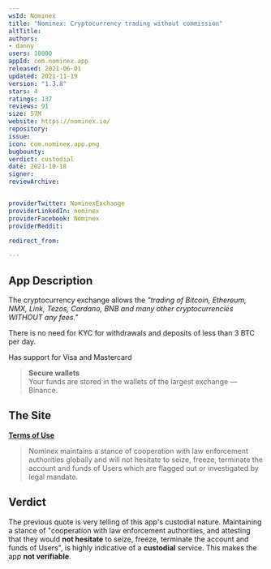 ```yaml
---
wsId: Nominex
title: "Nominex: Cryptocurrency trading without commission"
altTitle: 
authors:
- danny
users: 10000
appId: com.nominex.app
released: 2021-06-01
updated: 2021-11-19
version: "1.3.8"
stars: 4
ratings: 137
reviews: 91
size: 57M
website: https://nominex.io/
repository: 
issue: 
icon: com.nominex.app.png
bugbounty: 
verdict: custodial
date: 2021-10-18
signer: 
reviewArchive:


providerTwitter: NominexExchange
providerLinkedIn: nominex
providerFacebook: Nominex
providerReddit: 

redirect_from:

---
```



## App Description

The cryptocurrency exchange allows the _"trading of Bitcoin, Ethereum, NMX, Link, Tezos, Cardano, BNB and many other cryptocurrencies WITHOUT any fees."_

There is no need for KYC for withdrawals and deposits of less than 3 BTC per day.

Has support for Visa and Mastercard 

> **Secure wallets**<br>
Your funds are stored in the wallets of the largest exchange — Binance.

## The Site

[**Terms of Use**](https://nominex.io/docs/nominex-terms.pdf)

> Nominex maintains a stance of cooperation with law enforcement authorities globally and will not hesitate to seize, freeze, terminate the account and funds of Users which are flagged out or investigated by legal mandate.

## Verdict

The previous quote is very telling of this app's custodial nature. Maintaining a stance of "cooperation with law enforcement authorities, and attesting that they would **not hesitate** to seize, freeze, terminate the account and funds of Users", is highly indicative of a **custodial** service. This makes the app **not verifiable**.


